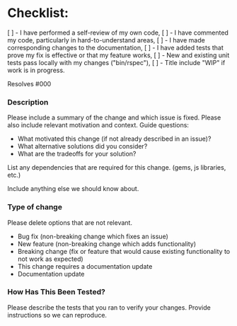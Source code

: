 # Checklist:

[ ] - I have performed a self-review of my own code,
[ ] - I have commented my code, particularly in hard-to-understand areas,
[ ] - I have made corresponding changes to the documentation,
[ ] - I have added tests that prove my fix is effective or that my feature works,
[ ] - New and existing unit tests pass locally with my changes ("bin/rspec"),
[ ] - Title include "WIP" if work is in progress.

Resolves #000

### Description

Please include a summary of the change and which issue is fixed.
Please also include relevant motivation and context.
Guide questions:
  - What motivated this change (if not already described in an issue)?
  - What alternative solutions did you consider?
  - What are the tradeoffs for your solution?

List any dependencies that are required for this change. (gems, js libraries, etc.)

Include anything else we should know about.

### Type of change

Please delete options that are not relevant.

- Bug fix (non-breaking change which fixes an issue)
- New feature (non-breaking change which adds functionality)
- Breaking change (fix or feature that would cause existing functionality to not work as expected)
- This change requires a documentation update
- Documentation update

### How Has This Been Tested?

Please describe the tests that you ran to verify your changes.
Provide instructions so we can reproduce.
